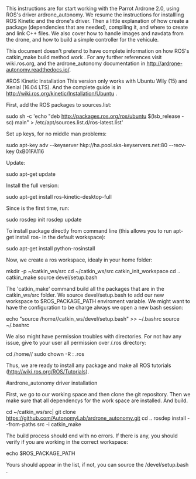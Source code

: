 This instructions are for start working with the Parrot Ardrone 2.0, using ROS's driver ardrone_autonomy. We resume the instructions for installling ROS Kinetic and the drone's driver. Then a little explanation of how create a package (dependencies that are needed), compiling it, and where to create and link C++ files. We also cover how to handle images and navdata from the drone, and how to build a simple controller for the vehicule.


This document doesn't pretend to have complete information on how ROS's catkin_make build method work . For any further references visit wiki.ros.org, and the ardrone_autonomy documentation in http://ardrone-autonomy.readthedocs.io/.


#ROS Kinetic Installation
This version only works with Ubuntu Wily (15) and Xenial (16.04 LTS). And the complete guide is in http://wiki.ros.org/kinetic/Installation/Ubuntu .

First, add the ROS packages to sources.list:

sudo sh -c 'echo "deb http://packages.ros.org/ros/ubuntu $(lsb_release -sc) main" > /etc/apt/sources.list.d/ros-latest.list'

Set up keys, for no middle man problems:

sudo apt-key adv --keyserver hkp://ha.pool.sks-keyservers.net:80 --recv-key 0xB01FA116

Update:

sudo apt-get update

Install the full version:

sudo apt-get install ros-kinetic-desktop-full

Since is the first time, run:

sudo rosdep init
rosdep update

To install package directly from command line (this allows you to run apt-get install ros-<packagename> in the default workspace):

sudo apt-get install python-rosinstall

Now, we create a ros workspace, idealy in your home folder:

mkdir -p ~/catkin_ws/src
cd ~/catkin_ws/src
catkin_init_workspace
cd ..
catkin_make
source devel/setup.bash

The  'catkin_make' command build all the packages that are in the catkin_ws/src folder. We source devel/setup.bash to add our new workspace to $ROS_PACKAGE_PATH enviroment variable. We might want to have the configuration to be charge always we open a new bash session:

echo "source /home/<username>/catkin_ws/devel/setup.bash" >> ~/.bashrc
source ~/.bashrc

We also might have permission troubles with directories. For not hav any issue, give to your user all permission over /.ros directory:

cd /home/<username>/
sudo chown -R <username>:<username> .ros

Thus, we are ready to install any package and make all ROS tutorials (http://wiki.ros.org/ROS/Tutorials).


#ardrone_autonomy driver installation 

First, we go to our working space and then clone the git repository. Then we make sure that all dependencys for the work space are installed. And build.

cd ~/catkin_ws/src|
git clone https://github.com/AutonomyLab/ardrone_autonomy.git
cd ..
rosdep install --from-paths src -i
catkin_make

The build process should end with no errors. If there is any, you should verify if you are working in the correct workspace:

echo $ROS_PACKAGE_PATH

Yours should appear in the list, if not, you can source the /devel/setup.bash .
